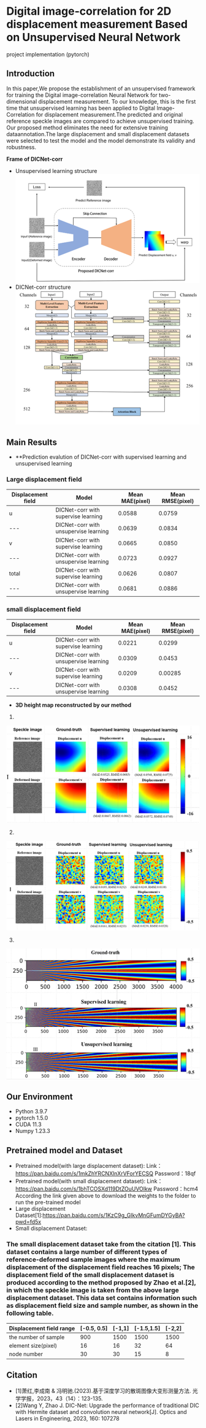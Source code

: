 # Digital image-correlation for 2D displacement measurement Based on Unsupervised Neural Network
 project implementation (pytorch)
## Introduction
In this paper,We propose the establishment of an unsupervised framework for training the Digital image-correlation Neural Network for two-dimensional displacement measurement. To our knowledge, this is the first time that unsupervised learning has been applied to Digital Image-Correlation for displacement measurement.The predicted and original reference speckle images are compared to achieve unsupervised training. Our proposed method eliminates the need for extensive training dataannotation.The large displacement and small displacement datasets were selected to test the model and the model demonstrate its validity and robustness.


**Frame of DICNet-corr**
 
- Unsupervised learning structure
![Unsupervised learning structure](https://github.com/fead1/DICNet-corr-unsupervised-learning-/blob/main/unsuperivise%20learning%20with%20DICNet-coor/Net%20Structure/Unsupervised%20learning%20structure.png)
- DICNet-corr structure
![DICNet-corr](https://github.com/fead1/DICNet-corr-unsupervised-learning-/blob/main/unsuperivise%20learning%20with%20DICNet-coor/Net%20Structure/DICNet-corr%20structure.png)

## Main Results
-   **Prediction evalution of DICNet-corr with supervised learning and unsupervised learning

### Large displacement field

|Displacement field|Model|Mean MAE(pixel)|Mean RMSE(pixel)|
|---|---|---|---|
|u|DICNet-corr with supervise learning|0.0588|0.0759|
|---|DICNet-corr with unsupervise learning|0.0639|0.0834|
|v|DICNet-corr with supervise learning|0.0665|0.0850|
|---|DICNet-corr with unsupervise learning|0.0723|0.0927|
|total|DICNet-corr with supervise learning|0.0626|0.0807|
|---|DICNet-corr with unsupervise learning|0.0681|0.0886|

### small displacement field

|Displacement field|Model|Mean MAE(pixel)|Mean RMSE(pixel)|
|---|---|---|---|
|u|DICNet-corr with supervise learning|0.0221|0.0299|
|---|DICNet-corr with unsupervise learning|0.0309|0.0453|
|v|DICNet-corr with supervise learning|0.0209|0.00285|
|---|DICNet-corr with unsupervise learning|0.0308|0.0452|

-   **3D height map reconstructed by our method**

1. 

![large displacement field predict](https://github.com/fead1/DICNet-corr-unsupervised-learning-/blob/main/unsuperivise%20learning%20with%20DICNet-coor/Image%20show/large_dis.png)

2. 

![small displacement field predict](https://github.com/fead1/DICNet-corr-unsupervised-learning-/blob/main/unsuperivise%20learning%20with%20DICNet-coor/Image%20show/small_dis.png)

3.

![Star5 displacement field predict](https://github.com/fead1/DICNet-corr-unsupervised-learning-/blob/main/unsuperivise%20learning%20with%20DICNet-coor/Image%20show/Star5.png)


## Our Environment

- Python 3.9.7
- pytorch 1.5.0
- CUDA 11.3
- Numpy 1.23.3
## Pretrained model and Dataset
- Pretrained model(with large displacement dataset):
Link：https://pan.baidu.com/s/1mkZhYRCNXlnXrVForYECSQ 
Password：18qf
- Pretrained model(with small displacement dataset):
Link：https://pan.baidu.com/s/1bhTCOSXd119DtZOuUVOlkw 
Password：hcm4
According the link given above to download the weights to the folder to run the pre-trained model
- Large displacement Dataset[1]:https://pan.baidu.com/s/1KzC9g_GIkvMnGFumDYGyBA?pwd=fd5x
- Small displacement Dataset:

### The small displacement dataset take from the citation [1]. This dataset contains a large number of different types of reference-deformed sample images where the maximum displacement of the displacement field reaches 16 pixels; The displacement field of the small displacement dataset is produced according to the method proposed by Zhao et al.[2], in which the speckle image is taken from the above large displacement dataset. This data set contains information such as displacement field size and sample number, as shown in the following table.

|Displacement field range|[-0.5, 0.5]|[-1,1]|[-1.5,1.5]|[-2,2]|
|---|---|---|---|---|
|the number of sample|900|1500|1500|1500|
|element size(pixel)|16|16|32|64|
|node number|30|30|15|8|

## Citation
- [1]萧红,李成南 & 冯明驰.(2023).基于深度学习的散斑图像大变形测量方法. 光学学报，2023，43（14）：123-135.
- [2]Wang Y, Zhao J. DIC-Net: Upgrade the performance of traditional DIC with Hermite dataset and convolution neural network[J]. Optics and Lasers in Engineering, 2023, 160: 107278
